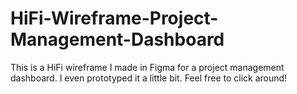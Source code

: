# HiFi-Wireframe-Project-Management-Dashboard
This is a HiFi wireframe I made in Figma for a project management dashboard. I even prototyped it a little bit. Feel free to click around!
